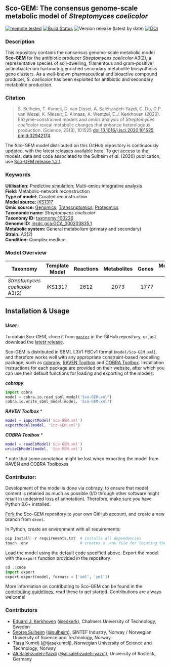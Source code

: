 ## Sco-GEM: The consensus genome-scale metabolic model of _Streptomyces coelicolor_

[![memote tested](https://img.shields.io/badge/memote-tested-blue.svg?style=plastic)](https://sysbiochalmers.github.io/Sco-GEM/)
[![Build Status](https://travis-ci.org/SysBioChalmers/Sco-GEM.svg?branch=master)](https://travis-ci.org/SysBioChalmers/Sco-GEM)
![Version release (latest by date)](https://img.shields.io/github/v/release/SysBioChalmers/Sco-GEM?style=plastic)
[![DOI](https://zenodo.org/badge/145685631.svg)](https://zenodo.org/badge/latestdoi/145685631)

### Description

This repository contains the consensus genome-scale metabolic model **Sco-GEM** for the antibiotic producer _Streptomyces coelicolor_ A3(2), a representative species of soil-dwelling, filamentous and gram-positive actinobacterium harbouring enriched secondary metabolite biosynthesis gene clusters. As a well-known pharmaceutical and bioactive compound producer, _S. coelicolor_ has been exploited for antibiotic and secondary metabolite production.

### Citation

> S. Sulheim, T. Kumelj, D. van Dissel, A. Salehzadeh-Yazdi, C. Du, G.P. van Wezel, K. Nieselt, E. Almaas, A. Wentzel, E.J. Kerkhoven (2020). Enzyme-constrained models and omics analysis of _Streptomyces coelicolor_ reveal metabolic changes that enhance heterologous production. iScience, 23(9), 101525 [doi:10.1016/j.isci.2020.101525](https://doi.org/10.1016/j.isci.2020.101525), [pmid:32942174](https://pubmed.ncbi.nlm.nih.gov/32942174/)

The Sco-GEM model distributed on this GitHub repository is continuously updated, with the latest releases available [here](https://github.com/SysBioChalmers/Sco-GEM/releases). To get access to the models, data and code associated to the Sulheim _et al_. (2020) publication, use [Sco-GEM release 1.2.1](https://github.com/SysBioChalmers/Sco-GEM/releases/tag/v1.2.1).

### Keywords

**Utilisation:** Predictive simulation; Multi-omics integrative analysis  
**Field:** Metabolic-network reconstruction  
**Type of model:** Curated reconstruction  
**Model source:** [iKS1317](http://doi.org/10.1002/biot.201800180)  
**Omic source:** [Genomics](http://dx.doi.org/10.1038/417141a); [Transcriptomics](https://www.ncbi.nlm.nih.gov/geo/query/acc.cgi?acc=GSE132487); [Proteomics](http://dx.doi.org/10.6019/PXD013178)  
**Taxonomic name:** _Streptomyces coelicolor_  
**Taxonomy ID:** [taxonomy:100226](https://identifiers.org/taxonomy:100226)  
**Genome ID:** [insdc.gca:GCA_000203835.1](https://identifiers.org/insdc.gca:GCA_000203835.1)  
**Metabolic system:** General metabolism (primary and secondary)  
**Strain:** A3(2)  
**Condition:** Complex medium  

### Model Overview

| Taxonomy | Template Model | Reactions | Metabolites| Genes | Memote score |
| ------------- |:-------------:|:-------------:|:-------------:|-----:|-----:|
| _Streptomyces coelicolor_ A3(2) | iKS1317 | 2612 | 2073 | 1777 | 77%|

## Installation & Usage

### **User:**

To obtain Sco-GEM, clone it from [`master`](https://github.com/sysbiochalmers/Sco-GEM) in the GitHub repository, or just download the [latest release](https://github.com/sysbiochalmers/Sco-GEM/releases).

Sco-GEM is distributed in SBML L3V1 FBCv1 format (`model/Sco-GEM.xml`), and therefore works well with any appropriate constraint-based modelling package, such as [cobrapy](https://github.com/opencobra/cobrapy), [RAVEN Toolbox](https://github.com/sysbiochalmers/raven/) and [COBRA Toolbox](https://github.com/opencobra/cobratoolbox). Installation instructions for each package are provided on their website, after which you can use their default functions for loading and exporting of the models:

***cobrapy***
```python
import cobra
model = cobra.io.read_sbml_model('Sco-GEM.xml')
cobra.io.write_sbml_model(model, 'Sco-GEM.xml')
```

***RAVEN Toolbox*** \* 
```matlab
model = importModel('Sco-GEM.xml')
exportModel(model, 'Sco-GEM.xml')
```

***COBRA Toolbox*** \*
```matlab
model = readCbModel('Sco-GEM.xml')
writeCbModel(model, 'Sco-GEM.xml')
```

\* note that some annotation might be lost when exporting the model from RAVEN and COBRA Toolboxes

### **Contributor:**

Development of the model is done via cobrapy, to ensure that model content is retained as much as possible (I/O through other software might result in undesired loss of annotation). Therefore, make sure you have Python 3.6+ installed.

[Fork](https://github.com/sysbiochalmers/sco-gem/fork) the Sco-GEM repository to your own GitHub account, and create a new branch from `devel`.

In Python, create an environment with all requirements:

```python
pip install -r requirements.txt  # installs all dependencies
touch .env                       # creates a .env file for locating the root, required
```

Load the model using the default code specified [above](#user). Export the model with the `export` function provided in the repository:
```python
cd ./code
import export
export.export(model, formats = ['xml', 'yml'])
```

More information on contributing to Sco-GEM can be found in the [contributing guidelines](.github/CONTRIBUTING.md), read these to get started. Contributions are always welcome!

### Contributors
* [Eduard J. Kerkhoven](https://www.chalmers.se/en/staff/Pages/Eduard-Kerkhoven.aspx) ([@edkerk](https://github.com/edkerk)), Chalmers University of Technology, Sweden
* [Snorre Sulheim](https://www.sintef.no/en/all-employees/employee/?empId=5675) ([@sulheim](https://github.com/sulheim)), SINTEF Industry, Norway / Norwegian University of Science and Technology, Norway
* [Tjasa Kumelj](https://www.ntnu.edu/employees/tjasa.kumelj) ([@tjasakumelj](https://github.com/tjasakumelj)), Norwegian University of Science and Technology, Norway
* [Ali Salehzadeh-Yazdi](https://www.sbi.uni-rostock.de/team/detail/ali-salehzadeh-yazdi) ([@alisalehzadeh-yazdi](https://github.com/alisalehzadeh-yazdi)), University of Rostock, Germany